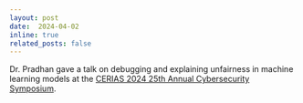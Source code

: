 ```yaml
---
layout: post
date:  2024-04-02
inline: true
related_posts: false
---
```


Dr. Pradhan gave a talk on debugging and explaining unfairness in machine learning models at the <a href="https://www.cerias.purdue.edu/site/symposium">CERIAS 2024 25th Annual Cybersecurity Symposium</a>.
